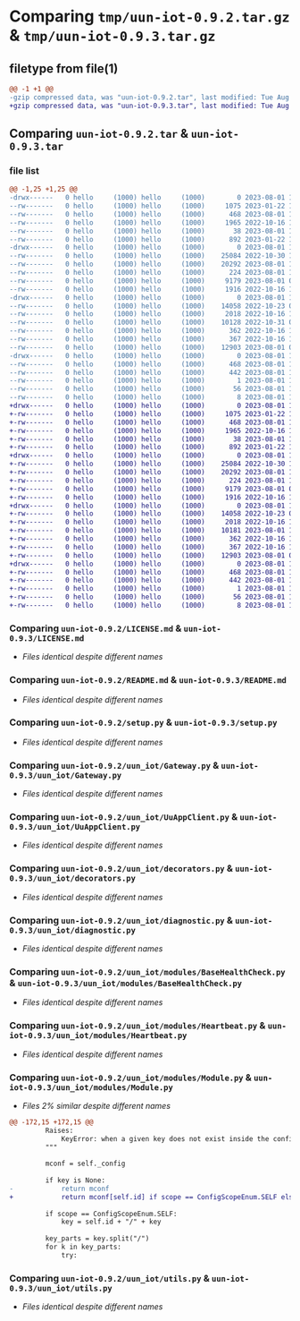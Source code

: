 # Comparing `tmp/uun-iot-0.9.2.tar.gz` & `tmp/uun-iot-0.9.3.tar.gz`

## filetype from file(1)

```diff
@@ -1 +1 @@
-gzip compressed data, was "uun-iot-0.9.2.tar", last modified: Tue Aug  1 12:01:08 2023, max compression
+gzip compressed data, was "uun-iot-0.9.3.tar", last modified: Tue Aug  1 14:30:03 2023, max compression
```

## Comparing `uun-iot-0.9.2.tar` & `uun-iot-0.9.3.tar`

### file list

```diff
@@ -1,25 +1,25 @@
-drwx------   0 hello     (1000) hello     (1000)        0 2023-08-01 12:01:08.193438 uun-iot-0.9.2/
--rw-------   0 hello     (1000) hello     (1000)     1075 2023-01-22 14:43:51.000000 uun-iot-0.9.2/LICENSE.md
--rw-------   0 hello     (1000) hello     (1000)      468 2023-08-01 12:01:08.193438 uun-iot-0.9.2/PKG-INFO
--rw-------   0 hello     (1000) hello     (1000)     1965 2022-10-16 10:02:57.000000 uun-iot-0.9.2/README.md
--rw-------   0 hello     (1000) hello     (1000)       38 2023-08-01 12:01:08.193438 uun-iot-0.9.2/setup.cfg
--rw-------   0 hello     (1000) hello     (1000)      892 2023-01-22 14:43:43.000000 uun-iot-0.9.2/setup.py
-drwx------   0 hello     (1000) hello     (1000)        0 2023-08-01 12:01:08.193438 uun-iot-0.9.2/uun_iot/
--rw-------   0 hello     (1000) hello     (1000)    25084 2022-10-30 12:40:32.000000 uun-iot-0.9.2/uun_iot/Gateway.py
--rw-------   0 hello     (1000) hello     (1000)    20292 2023-08-01 11:59:34.000000 uun-iot-0.9.2/uun_iot/UuAppClient.py
--rw-------   0 hello     (1000) hello     (1000)      224 2023-08-01 12:00:39.000000 uun-iot-0.9.2/uun_iot/__init__.py
--rw-------   0 hello     (1000) hello     (1000)     9179 2023-08-01 07:17:17.000000 uun-iot-0.9.2/uun_iot/decorators.py
--rw-------   0 hello     (1000) hello     (1000)     1916 2022-10-16 10:02:57.000000 uun-iot-0.9.2/uun_iot/diagnostic.py
-drwx------   0 hello     (1000) hello     (1000)        0 2023-08-01 12:01:08.193438 uun-iot-0.9.2/uun_iot/modules/
--rw-------   0 hello     (1000) hello     (1000)    14058 2022-10-23 08:04:43.000000 uun-iot-0.9.2/uun_iot/modules/BaseHealthCheck.py
--rw-------   0 hello     (1000) hello     (1000)     2018 2022-10-16 10:02:57.000000 uun-iot-0.9.2/uun_iot/modules/Heartbeat.py
--rw-------   0 hello     (1000) hello     (1000)    10128 2022-10-31 07:37:38.000000 uun-iot-0.9.2/uun_iot/modules/Module.py
--rw-------   0 hello     (1000) hello     (1000)      362 2022-10-16 10:02:57.000000 uun-iot-0.9.2/uun_iot/modules/__init__.py
--rw-------   0 hello     (1000) hello     (1000)      367 2022-10-16 10:02:57.000000 uun-iot-0.9.2/uun_iot/typing.py
--rw-------   0 hello     (1000) hello     (1000)    12903 2023-08-01 09:53:25.000000 uun-iot-0.9.2/uun_iot/utils.py
-drwx------   0 hello     (1000) hello     (1000)        0 2023-08-01 12:01:08.193438 uun-iot-0.9.2/uun_iot.egg-info/
--rw-------   0 hello     (1000) hello     (1000)      468 2023-08-01 12:01:08.000000 uun-iot-0.9.2/uun_iot.egg-info/PKG-INFO
--rw-------   0 hello     (1000) hello     (1000)      442 2023-08-01 12:01:08.000000 uun-iot-0.9.2/uun_iot.egg-info/SOURCES.txt
--rw-------   0 hello     (1000) hello     (1000)        1 2023-08-01 12:01:08.000000 uun-iot-0.9.2/uun_iot.egg-info/dependency_links.txt
--rw-------   0 hello     (1000) hello     (1000)       56 2023-08-01 12:01:08.000000 uun-iot-0.9.2/uun_iot.egg-info/requires.txt
--rw-------   0 hello     (1000) hello     (1000)        8 2023-08-01 12:01:08.000000 uun-iot-0.9.2/uun_iot.egg-info/top_level.txt
+drwx------   0 hello     (1000) hello     (1000)        0 2023-08-01 14:30:03.936435 uun-iot-0.9.3/
+-rw-------   0 hello     (1000) hello     (1000)     1075 2023-01-22 14:43:51.000000 uun-iot-0.9.3/LICENSE.md
+-rw-------   0 hello     (1000) hello     (1000)      468 2023-08-01 14:30:03.936435 uun-iot-0.9.3/PKG-INFO
+-rw-------   0 hello     (1000) hello     (1000)     1965 2022-10-16 10:02:57.000000 uun-iot-0.9.3/README.md
+-rw-------   0 hello     (1000) hello     (1000)       38 2023-08-01 14:30:03.936435 uun-iot-0.9.3/setup.cfg
+-rw-------   0 hello     (1000) hello     (1000)      892 2023-01-22 14:43:43.000000 uun-iot-0.9.3/setup.py
+drwx------   0 hello     (1000) hello     (1000)        0 2023-08-01 14:30:03.936435 uun-iot-0.9.3/uun_iot/
+-rw-------   0 hello     (1000) hello     (1000)    25084 2022-10-30 12:40:32.000000 uun-iot-0.9.3/uun_iot/Gateway.py
+-rw-------   0 hello     (1000) hello     (1000)    20292 2023-08-01 11:59:34.000000 uun-iot-0.9.3/uun_iot/UuAppClient.py
+-rw-------   0 hello     (1000) hello     (1000)      224 2023-08-01 14:27:58.000000 uun-iot-0.9.3/uun_iot/__init__.py
+-rw-------   0 hello     (1000) hello     (1000)     9179 2023-08-01 07:17:17.000000 uun-iot-0.9.3/uun_iot/decorators.py
+-rw-------   0 hello     (1000) hello     (1000)     1916 2022-10-16 10:02:57.000000 uun-iot-0.9.3/uun_iot/diagnostic.py
+drwx------   0 hello     (1000) hello     (1000)        0 2023-08-01 14:30:03.936435 uun-iot-0.9.3/uun_iot/modules/
+-rw-------   0 hello     (1000) hello     (1000)    14058 2022-10-23 08:04:43.000000 uun-iot-0.9.3/uun_iot/modules/BaseHealthCheck.py
+-rw-------   0 hello     (1000) hello     (1000)     2018 2022-10-16 10:02:57.000000 uun-iot-0.9.3/uun_iot/modules/Heartbeat.py
+-rw-------   0 hello     (1000) hello     (1000)    10181 2023-08-01 14:03:32.000000 uun-iot-0.9.3/uun_iot/modules/Module.py
+-rw-------   0 hello     (1000) hello     (1000)      362 2022-10-16 10:02:57.000000 uun-iot-0.9.3/uun_iot/modules/__init__.py
+-rw-------   0 hello     (1000) hello     (1000)      367 2022-10-16 10:02:57.000000 uun-iot-0.9.3/uun_iot/typing.py
+-rw-------   0 hello     (1000) hello     (1000)    12903 2023-08-01 09:53:25.000000 uun-iot-0.9.3/uun_iot/utils.py
+drwx------   0 hello     (1000) hello     (1000)        0 2023-08-01 14:30:03.936435 uun-iot-0.9.3/uun_iot.egg-info/
+-rw-------   0 hello     (1000) hello     (1000)      468 2023-08-01 14:30:03.000000 uun-iot-0.9.3/uun_iot.egg-info/PKG-INFO
+-rw-------   0 hello     (1000) hello     (1000)      442 2023-08-01 14:30:03.000000 uun-iot-0.9.3/uun_iot.egg-info/SOURCES.txt
+-rw-------   0 hello     (1000) hello     (1000)        1 2023-08-01 14:30:03.000000 uun-iot-0.9.3/uun_iot.egg-info/dependency_links.txt
+-rw-------   0 hello     (1000) hello     (1000)       56 2023-08-01 14:30:03.000000 uun-iot-0.9.3/uun_iot.egg-info/requires.txt
+-rw-------   0 hello     (1000) hello     (1000)        8 2023-08-01 14:30:03.000000 uun-iot-0.9.3/uun_iot.egg-info/top_level.txt
```

### Comparing `uun-iot-0.9.2/LICENSE.md` & `uun-iot-0.9.3/LICENSE.md`

 * *Files identical despite different names*

### Comparing `uun-iot-0.9.2/README.md` & `uun-iot-0.9.3/README.md`

 * *Files identical despite different names*

### Comparing `uun-iot-0.9.2/setup.py` & `uun-iot-0.9.3/setup.py`

 * *Files identical despite different names*

### Comparing `uun-iot-0.9.2/uun_iot/Gateway.py` & `uun-iot-0.9.3/uun_iot/Gateway.py`

 * *Files identical despite different names*

### Comparing `uun-iot-0.9.2/uun_iot/UuAppClient.py` & `uun-iot-0.9.3/uun_iot/UuAppClient.py`

 * *Files identical despite different names*

### Comparing `uun-iot-0.9.2/uun_iot/decorators.py` & `uun-iot-0.9.3/uun_iot/decorators.py`

 * *Files identical despite different names*

### Comparing `uun-iot-0.9.2/uun_iot/diagnostic.py` & `uun-iot-0.9.3/uun_iot/diagnostic.py`

 * *Files identical despite different names*

### Comparing `uun-iot-0.9.2/uun_iot/modules/BaseHealthCheck.py` & `uun-iot-0.9.3/uun_iot/modules/BaseHealthCheck.py`

 * *Files identical despite different names*

### Comparing `uun-iot-0.9.2/uun_iot/modules/Heartbeat.py` & `uun-iot-0.9.3/uun_iot/modules/Heartbeat.py`

 * *Files identical despite different names*

### Comparing `uun-iot-0.9.2/uun_iot/modules/Module.py` & `uun-iot-0.9.3/uun_iot/modules/Module.py`

 * *Files 2% similar despite different names*

```diff
@@ -172,15 +172,15 @@
         Raises:
             KeyError: when a given key does not exist inside the configuration
         """
 
         mconf = self._config
 
         if key is None:
-            return mconf
+            return mconf[self.id] if scope == ConfigScopeEnum.SELF else mconf
 
         if scope == ConfigScopeEnum.SELF:
             key = self.id + "/" + key
 
         key_parts = key.split("/")
         for k in key_parts:
             try:
```

### Comparing `uun-iot-0.9.2/uun_iot/utils.py` & `uun-iot-0.9.3/uun_iot/utils.py`

 * *Files identical despite different names*

